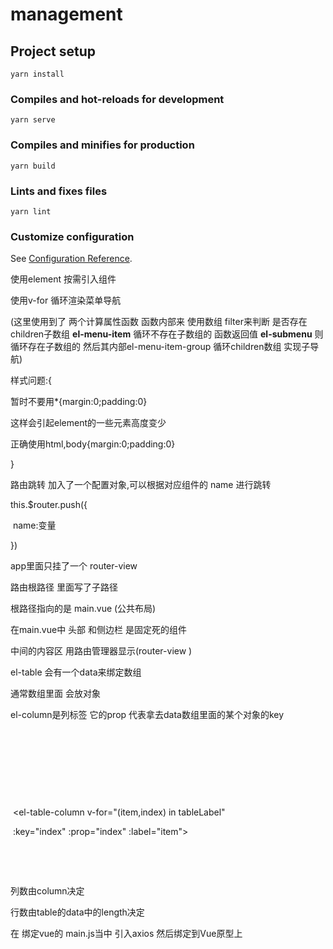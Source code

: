 # management

## Project setup
```
yarn install
```

### Compiles and hot-reloads for development
```
yarn serve
```

### Compiles and minifies for production
```
yarn build
```

### Lints and fixes files
```
yarn lint
```

### Customize configuration
See [Configuration Reference](https://cli.vuejs.org/config/).

<!-- 实现步骤 -->

使用element 按需引入组件 

使用v-for 循环渲染菜单导航

(这里使用到了 两个计算属性函数  函数内部来 使用数组 filter来判断 是否存在children子数组  **el-menu-item** 循环不存在子数组的 函数返回值 **el-submenu** 则循环存在子数组的  然后其内部el-menu-item-group 循环children数组 实现子导航)

样式问题:{

暂时不要用*{margin:0;padding:0}

这样会引起element的一些元素高度变少

正确使用html,body{margin:0;padding:0}

}



路由跳转 加入了一个配置对象,可以根据对应组件的 name 进行跳转

this.$router.push({

​	name:变量

})

app里面只挂了一个 router-view 

路由根路径 里面写了子路径 

根路径指向的是 main.vue (公共布局)

在main.vue中  头部 和侧边栏 是固定死的组件 

中间的内容区 用路由管理器显示(router-view )



el-table 会有一个data来绑定数组

通常数组里面 会放对象



el-column是列标签 它的prop 代表拿去data数组里面的某个对象的key



​    <!-- 这里data绑定了 tableData数组-->

​        <el-table :data="tableData">

​        <!-- 下面的 prop里是传入的index会作为tableData的key -->

​        <!-- label则是 每一列的标题 -->

​          <el-table-column v-for="(item,index) in tableLabel" 

​          :key="index" :prop="index" :label="item">

​          </el-table-column>

​        </el-table>

列数由column决定

行数由table的data中的length决定

<!-- axios -->
<!-- 这个项目 axios 没有使用Vue.use  -->
<!-- 而是绑定Vue的原型上 -->
在 绑定vue的 main.js当中 引入axios 然后绑定到Vue原型上


